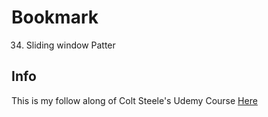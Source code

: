# Bookmark

34. Sliding window Patter

## Info
This is my follow along of Colt Steele's Udemy Course [Here](https://www.udemy.com/course/js-algorithms-and-data-structures-masterclass/)